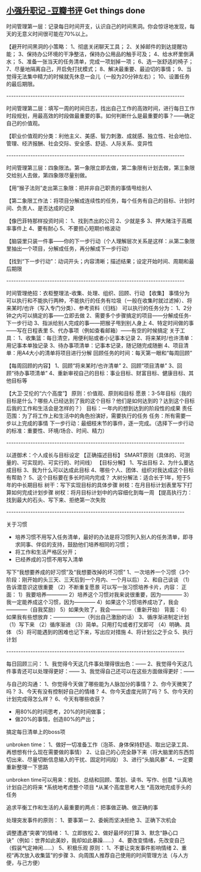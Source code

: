 ##  [小强升职记 -豆瓣书评](https://book.douban.com/review/5775196/) Get things done

  时间管理第一层：记录每日时间开支，认识自己的时间黑洞。你会惊讶地发现，每天的无意义时间很可能在70%以上。

【避开时间黑洞的小策略：
1、彻底关闭聊天工具；
2、关掉邮件的到达提醒功能；
3、保持办公环境的干净整洁，保持办公用品的触手可及；
4、给水杯里倒满水；
5、准备一张当天的任务清单，完成一项划掉一项；
6、选一张舒适的椅子；
7、尽量地隔离自己，开启免打扰模式；
8、解决最重要、最迫切的事情；
9、当觉得无法集中精力的时候就先休息一会儿（一般为20分钟左右）；
10、设置任务的最后期限。

\--------------------------------------------------------------------------

时间管理第二层：填写一周的时间日志，找出自己工作的高效时间，进行每日工作时段规划，用最高效的时段做最重要的事。如何判断什么是最重要的事？——确定自己的价值观。

【职业价值观的分类：利他主义、美感、智力刺激、成就感、独立性、社会地位、管理、经济报酬、社会交际、安全感、舒适、人际关系、变异性

\--------------------------------------------------------------------------

时间管理第三层：四象限法。第一象限立即去做，第二象限有计划去做，第三象限交给别人去做，第四象限尽量别做。

【用“猴子法则”走出第三象限：把并非自己职责的事情甩给别人

【第二象限工作法：将项目分解成连续性的任务，每个任务有自己的目标、计划时间、负责人、是否达成的记录

【像巴菲特那样投资时间：
1、找到杰出的公司
2、少就是多
3、押大赌注于高概率事件上
4、要有耐心
5、不要担心短期价格波动

【脑袋里只装一件事——你的下一步行动（个人理解层次关系是这样：从第二象限里抽出一个项目，分解成任务，再分解成下一步行动）

【找到“下一步行动”：动词开头；内容清晰；描述结果；设定开始时间、周期和最后期限

\--------------------------------------------------------------------------

时间管理绝招：衣柜整理法-收集、处理、组织、回顾、行动
【收集】
事情分为可以执行和不能执行两种，不能执行的任务有垃圾（一般在收集时就过滤掉）、将来某时/也许（写入专门分类）、参考资料（归档）
可以执行的任务分为：
1、2分钟之内可以搞定的事——立即去做
2、需要多个步骤搞定的项目——分解成任务-下一步行动
3、指派给别人完成的事——把猴子甩到别人身上
4、特定时间做的事——写在日程表里
5、代办事项（例如查看邮箱）——有空的时候搞定
关于工具：
1、收集篮：每日清空，用便利贴或者小记事本记录
2、将来某时/也许清单：用记事本单独记录
3、待办事项清单：记事本记录，随记随完成随删
4、项目清单：用A4大小的清单将项目进行分解
回顾任务的时间：每天第一眼和“每周回顾”

【每周回顾的内容】
1、回顾“将来某时/也许清单”
2、回顾“项目清单”
3、回顾“待办事项清单”
4、重新审视自己的目标：事业目标、财富目标、健康目标、其他目标等

【大卫·艾伦的“六个高度”】
原则：价值观、原则和目标
愿景：3-5年目标（我的目标是什么？哪些人已经达到了我的这个目标？他们是如何达到的？达到这个目标后我的工作和生活会是怎样的？）
目标：一年内的想到达到的阶段性的成果
责任范围：为了将工作上和生活中的角色扮演好，需要执行的任务
任务：所有需要一步以上完成的事情
下一步行动：最细枝末节的事件，逐一完成。（选择下一步行动的标准：重要性、环境/场合、时间、精力）

\--------------------------------------------------------------------------

以道御术：个人成长与目标设定
【正确描述目标】
SMART原则（具体的、可测量的、可实现的、可实行的、时间线）
【目标分解】
1、写出目标
2、为什么要达成目标
3、我为什么可以达成此目标
4、哪些个人、团体、组织对我达成这个目标有帮助？
5、这个目标要在多长时间内完成？
大树分解法：适合长于1年，短于5年的中长期目标
树干：写下实现目标的具体步骤
树枝：在月目标计划表里写下打算如何完成计划步骤
树杈：将月目标计划中的内容细化到每一周
【提高执行力：找到最大的石头、写下来、拒绝第一次失败

\--------------------------------------------------------------------------

关于习惯

* 培养习惯不用写入任务清单，最好的办法是将习惯列入别人的任务清单，即寻求同事、伴侣的支持，鼓励他们培养相同的习惯；
* 将工作和生活严格区分开；
* 已经养成的习惯不用写入清单

写下“我想要养成的好习惯”及“我想要改掉的坏习惯”
1、一次培养一个习惯（3个阶段：刚开始的头三天、三天后到一个月内、一个月以后）
2、和自己谈谈
（1）告诉潜意识这很重要
（2）不断重复愿景
可以写一张习惯培养卡片，内容：
正面：
1）我要培养————
2）培养这个习惯对我来说很重要，因为————
3）我一定能养成这个习惯，因为————
4）如果这个习惯培养成功了，我会————（自我奖励）
5）如果失败了，我会————（重新开始）
背面：
6）如果我有些想放弃：——————（列出自己激励的话）
3、循序渐进制定计划
（1）写下来
（2）循序渐进
（3）简单。只用打勾或者打叉即可
（4）明确、具体
（5）将可能遇到的困难也记下来，写出应对措施
4、将计划公之于众
5、执行计划

\--------------------------------------------------------------------------

每日回顾三问：
1、我觉得今天这几件事处理得很出色：——
2、我觉得今天这几件事青还可以处理得更好：——
3、我觉得自己还可以在这些方面做得更好：——

与自己的沟通：
1、你觉得今天做了哪些能为人脉加分的事情？
2、你今天微笑了吗？
3、今天有没有控制好自己的情绪？
4、你今天虚度光阴了吗？
5、你今天的计划完成得怎么样？
6、今天有哪些收获？

* 用80%的时间思考，20%的时间做事；
* 做20%的事情，创造80%的产出；

搞定每日清单上的boss项

unbroken time：
1、做好一切准备工作（泡茶、身体保持舒适、取出记录工具、再想想有什么现在需要做的事情）
2、让自己的心完全静下来（将大脑里的东西剪切出来、尽量切断信息输入的干扰、固定时间段）
3、进行“头脑风暴”
4、一定要重新整理一下思路

unbroken time可以用来：规划、总结和回顾、策划、读书、写作、创意
*认真地计划自己的将来
*系统地考虑整个项目
*从某个高度思考人生
*高效地完成手头的任务

追求平衡工作和生活的人最重要的两点：把事做正确、做正确的事

处理突发事件的原则：
1、要事第一
2、委婉而坚决拒绝
3、正确下次机会

调整遭遇“突袭”的情绪：
1、立即放松
2、做好最坏的打算
3、默念“静心口诀”（例如：世界如此美妙，我却如此暴躁……）
4、要改变情绪，先改变自己（假装气定神闲……）
5、积极乐观
原则：
1、不要让突发事件影响情绪
2、重视“再次放入收集篮”的步骤
3、向周围人推荐自己使用的时间管理方法（与人方便，与己方便）  